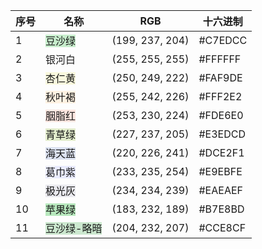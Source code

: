 | 序号 | 名称 | RGB | 十六进制 |
| --- | --- | --- | --- |
| 1 | <span style="background:#C7EDCC;">豆沙绿</span> | (199, 237, 204) | #C7EDCC |
| 2 | <span style="background:#FFFFFF;">银河白</span> | (255, 255, 255) | #FFFFFF |
| 3 | <span style="background:#FAF9DE;">杏仁黄</span> | (250, 249, 222) | #FAF9DE |
| 4 | <span style="background:#FFF2E2;">秋叶褐</span> | (255, 242, 226) | #FFF2E2 |
| 5 | <span style="background:#FDE6E0;">胭脂红</span> | (253, 230, 224) | #FDE6E0 |
| 6 | <span style="background:#E3EDCD;">青草绿</span> | (227, 237, 205) | #E3EDCD |
| 7 | <span style="background:#DCE2F1;">海天蓝</span> | (220, 226, 241) | #DCE2F1 |
| 8 | <span style="background:#E9EBFE;">葛巾紫</span> | (233, 235, 254) | #E9EBFE |
| 9 | <span style="background:#EAEAEF;">极光灰</span> | (234, 234, 239) | #EAEAEF |
| 10 | <span style="background:#B7E8BD;">苹果绿</span> | (183, 232, 189) | #B7E8BD |
| 11 | <span style="background:#CCE8CF;">豆沙绿-略暗</span> | (204, 232, 207) | #CCE8CF |

